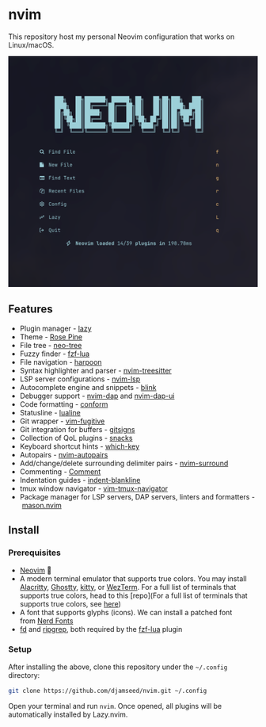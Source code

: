 # nvim

This repository host my personal Neovim configuration that works on Linux/macOS.

![nvim](nvim.png)

## Features

- Plugin manager - [lazy](https://github.com/folke/lazy.nvim)
- Theme - [Rose Pine](https://github.com/rose-pine/neovim)
- File tree - [neo-tree](https://github.com/nvim-neo-tree/neo-tree.nvim)
- Fuzzy finder - [fzf-lua](https://github.com/ibhagwan/fzf-lua)
- File navigation - [harpoon](https://github.com/ThePrimeagen/harpoon/tree/harpoon2)
- Syntax highlighter and parser - [nvim-treesitter](https://github.com/nvim-treesitter/nvim-treesitter)
- LSP server configurations - [nvim-lsp](https://github.com/neovim/nvim-lspconfig)
- Autocomplete engine and snippets - [blink](https://github.com/Saghen/blink.cmp)
- Debugger support - [nvim-dap](https://github.com/mfussenegger/nvim-dap) and [nvim-dap-ui](https://github.com/rcarriga/nvim-dap-ui)
- Code formatting - [conform](https://github.com/stevearc/conform.nvim)
- Statusline - [lualine](https://github.com/nvim-lualine/lualine.nvim)
- Git wrapper - [vim-fugitive](https://github.com/tpope/vim-fugitive)
- Git integration for buffers - [gitsigns](https://github.com/lewis6991/gitsigns.nvim)
- Collection of QoL plugins - [snacks](https://github.com/folke/snacks.nvim)
- Keyboard shortcut hints - [which-key](https://github.com/folke/which-key.nvim)
- Autopairs - [nvim-autopairs](https://github.com/windwp/nvim-autopairs)
- Add/change/delete surrounding delimiter pairs - [nvim-surround](https://github.com/kylechui/nvim-surround)
- Commenting - [Comment](https://github.com/numToStr/Comment.nvim)
- Indentation guides - [indent-blankline](https://github.com/lukas-reineke/indent-blankline.nvim)
- tmux window navigator - [vim-tmux-navigator](https://github.com/christoomey/vim-tmux-navigator)
- Package manager for LSP servers, DAP servers, linters and formatters - [mason.nvim](https://github.com/williamboman/mason.nvim)

## Install

### Prerequisites

- [Neovim](https://neovim.io) 👻
- A modern terminal emulator that supports true colors. You may install [Alacritty](https://alacritty.org), [Ghostty](https://ghostty.org), [kitty](https://sw.kovidgoyal.net/kitty), or [WezTerm](https://wezfurlong.org/wezterm). For a full list of terminals that supports true colors, head to this [repo](For a full list of terminals that supports true colors, see [here](https://github.com/termstandard/colors?tab=readme-ov-file#terminal-emulators))
- A font that supports glyphs (icons). We can install a patched font from [Nerd Fonts](https://www.nerdfonts.com/)
- [fd](https://github.com/sharkdp/fd) and [ripgrep](https://github.com/BurntSushi/ripgrep), both required by the [fzf-lua](https://github.com/ibhagwan/fzf-lua?tab=readme-ov-file) plugin

### Setup

After installing the above, clone this repository under the `~/.config` directory:

```sh
git clone https://github.com/djamseed/nvim.git ~/.config
```

Open your terminal and run `nvim`. Once opened, all plugins will be automatically installed by Lazy.nvim.
